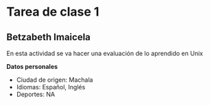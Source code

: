# Tarea de clase 1

## Betzabeth Imaicela
En esta actividad se va hacer una evaluación de lo aprendido en Unix

**Datos personales**
- Ciudad de origen: Machala
- Idiomas: Español, Inglés
- Deportes: NA
